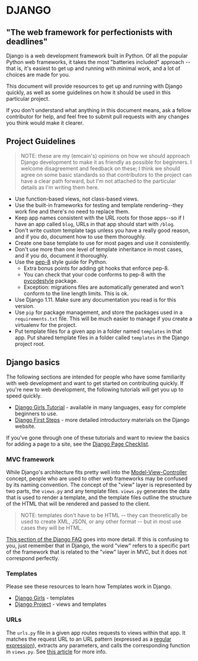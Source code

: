 # DJANGO
## "The web framework for perfectionists with deadlines"

Django is a web development framework built in Python. Of all the popular Python web frameworks, it takes the most "batteries included" approach -- that is, it's easiest to get up and running with minimal work, and a lot of choices are made for you.

This document will provide resources to get up and running with Django quickly, as well as some guidelines on how it should be used in this particular project.

If you don't understand what anything in this document means, ask a fellow contributor for help, and feel free to submit pull requests with any changes you think would make it clearer.
## Project Guidelines
> NOTE: these are my (emcain's) opinions on how we should approach Django development to make it as friendly as possible for beginners. I welcome disagreement and feedback on these; I think we should agree on some basic standards so that contributors to the project can have a clear path forward, but I'm not attached to the particular details as I'm writing them here.

* Use function-based views, not class-based views.
* Use the built-in frameworks for testing and template rendering--they work fine and there's no need to replace them.
* Keep app names consistent with the URL roots for those apps--so if I have an app called `blog`, URLs in that app should start with `/blog`.
* Don't write custom template tags unless you have a really good reason, and if you do, document how to use them thoroughly.
* Create one base template to use for most pages and use it consistently.
* Don't use more than one level of template inheritance in most cases, and if you do, document it thoroughly.
* Use the [pep-8](https://www.python.org/dev/peps/pep-0008/) style guide for Python.
  * Extra bonus points for adding git hooks that enforce pep-8.
  * You can check that your code conforms to pep-8 with the [pycodestyle](https://pypi.python.org/pypi/pycodestyle/) package.
  * Exception: migrations files are automatically generated and won't conform to the line length limits. This is ok.
* Use Django 1.11. Make sure any documentation you read is for this version.
* Use `pip` for package management, and store the packages used in a `requirements.txt` file. This will be much easier to manage if you create a virtualenv for the project.
* Put template files for a given app in a folder named `templates` in that app. Put shared template files in a folder called `templates` in the Django project root.

## Django basics

The following sections are intended for people who have some familiarity with web development and want to get started on contributing quickly. If you're new to web development, the following tutorials will get you up to speed quickly.

* [Django Girls Tutorial](https://tutorial.djangogirls.org/) - available in many languages, easy for complete beginners to use.
* [Django First Steps](https://docs.djangoproject.com/en/1.11/#first-steps) - more detailed introductory materials on the Django website.

If you've gone through one of these tutorials and want to review the basics for adding a page to a site, see the [Django Page Checklist](https://emcain.github.io/django-page-checklist/).

### MVC framework

While Django's architecture fits pretty well into the [Model-View-Controller](https://en.wikipedia.org/wiki/Model%E2%80%93view%E2%80%93controller) concept, people who are used to other web frameworks may be confused by its naming convention. The concept of the "view" layer is represented by two parts, the `views.py`  and any template files. `views.py` generates the data that is used to render a template, and the template files outline the structure of the HTML that will be rendered and passed to the client.

> NOTE: templates don't have to be HTML -- they can theoretically be used to create XML, JSON, or any other format -- but in most use cases they will be HTML.

[This section of the Django FAQ](https://docs.djangoproject.com/en/1.11/faq/general/#django-appears-to-be-a-mvc-framework-but-you-call-the-controller-the-view-and-the-view-the-template-how-come-you-don-t-use-the-standard-names) goes into more detail. If this is confusing to you, just remember that in Django, the word "view" refers to a specific part of the framework that is related to the "view" layer in MVC, but it does not correspond perfectly.

### Templates

Please see these resources to learn how Templates work in Django.

* [Django Girls](https://tutorial.djangogirls.org/en/django_templates/) - templates
* [Django Project](https://docs.djangoproject.com/en/1.11/intro/tutorial03/) - views and templates

### URLs

The `urls.py` file in a given app routes requests to views within that app. It matches the request URL to an URL pattern (expressed as a [regular expression](https://docs.python.org/3/howto/regex.html)), extracts any parameters, and calls the corresponding function in `views.py`. See [this article](https://docs.djangoproject.com/en/1.11/topics/http/urls/) for more info.
